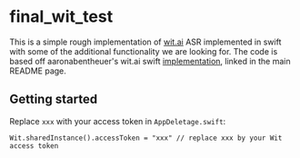 # final_wit_test
This is a simple rough implementation of [wit.ai](https://wit.ai) ASR implemented in swift with some of the additional functionality we are looking for. The code is based off aaronabentheuer's wit.ai swift [implementation](https://github.com/aaronabentheuer/wit-ios-helloworld-swift), linked in the main README page.

## Getting started

Replace `xxx` with your access token in `AppDeletage.swift`:
```
Wit.sharedInstance().accessToken = "xxx" // replace xxx by your Wit access token
```
